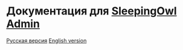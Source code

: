 # Документация для [SleepingOwl Admin](https://github.com/LaravelRUS/SleepingOwlAdmin)

[Русская версия](ru/README)
[English version](eg/README)
